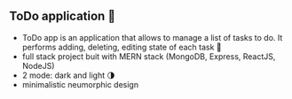 ## ToDo application 🚀

- ToDo app is an application that allows to manage a list of tasks to do. It performs adding, deleting, editing state of each task	:dart:
- full stack project buit with MERN stack (MongoDB, Express, ReactJS, NodeJS)
- 2 mode: dark and light :last_quarter_moon:
- minimalistic neumorphic design
